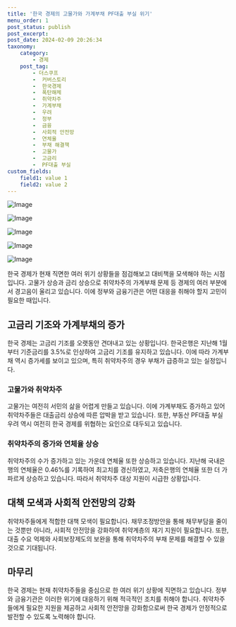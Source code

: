 ```yaml
---
title: '한국 경제의 고물가와 가계부채 PF대출 부실 위기'
menu_order: 1
post_status: publish
post_excerpt: 
post_date: 2024-02-09 20:26:34
taxonomy:
    category:
        - 경제
    post_tag:
        - 더스쿠프
        -  커버스토리
        -  한국경제
        -  폭탄해체
        -  취약차주
        -  가계부채
        -  우려
        -  정부
        -  금융
        -  사회적 안전망
        -  연체율
        -  부채 해결책
        -  고물가
        -  고금리
        -  PF대출 부실
custom_fields:
    field1: value 1
    field2: value 2
---
```


![Image](https://imgnews.pstatic.net/image/665/2024/02/09/0000002423_006_20240209110901858.jpg?type=w647)

![Image](https://imgnews.pstatic.net/image/665/2024/02/09/0000002423_001_20240209110901603.jpg?type=w647)

![Image](https://imgnews.pstatic.net/image/665/2024/02/09/0000002423_004_20240209110901761.jpg?type=w647)

![Image](https://imgnews.pstatic.net/image/665/2024/02/09/0000002423_002_20240209110901671.jpg?type=w647)

![Image](https://imgnews.pstatic.net/image/665/2024/02/09/0000002423_003_20240209110901725.jpg?type=w647)

한국 경제가 현재 직면한 여러 위기 상황들을 점검해보고 대비책을 모색해야 하는 시점입니다. 고물가 상승과 금리 상승으로 취약차주의 가계부채 문제 등 경제의 여러 부분에서 경고음이 울리고 있습니다. 이에 정부와 금융기관은 어떤 대응을 취해야 할지 고민이 필요한 때입니다.
## 고금리 기조와 가계부채의 증가
한국 경제는 고금리 기조를 오랫동안 견뎌내고 있는 상황입니다. 한국은행은 지난해 1월부터 기준금리를 3.5%로 인상하여 고금리 기조를 유지하고 있습니다. 이에 따라 가계부채 역시 증가세를 보이고 있으며, 특히 취약차주의 경우 부채가 급증하고 있는 실정입니다.
### 고물가와 취약차주
고물가는 여전히 서민의 삶을 어렵게 만들고 있습니다. 이에 가계부채도 증가하고 있어 취약차주들은 대출금리 상승에 따른 압박을 받고 있습니다. 또한, 부동산 PF대출 부실 우려 역시 여전히 한국 경제를 위협하는 요인으로 대두되고 있습니다. 
### 취약차주의 증가와 연체율 상승
취약차주의 수가 증가하고 있는 가운데 연체율 또한 상승하고 있습니다. 지난해 국내은행의 연체율은 0.46%를 기록하여 최고치를 경신하였고, 저축은행의 연체율 또한 더 가파르게 상승하고 있습니다. 따라서 취약차주 대상 지원이 시급한 상황입니다.
## 대책 모색과 사회적 안전망의 강화
취약차주들에게 적합한 대책 모색이 필요합니다. 채무조정방안을 통해 채무부담을 줄이는 것뿐만 아니라, 사회적 안전망을 강화하여 취약계층의 재기 지원이 필요합니다. 또한, 대출 수요 억제와 사회보장제도의 보완을 통해 취약차주의 부채 문제를 해결할 수 있을 것으로 기대됩니다.
## 마무리
한국 경제는 현재 취약차주들을 중심으로 한 여러 위기 상황에 직면하고 있습니다. 정부와 금융기관은 이러한 위기에 대응하기 위해 적극적인 조치를 취해야 합니다. 취약차주들에게 필요한 지원을 제공하고 사회적 안전망을 강화함으로써 한국 경제가 안정적으로 발전할 수 있도록 노력해야 합니다.
